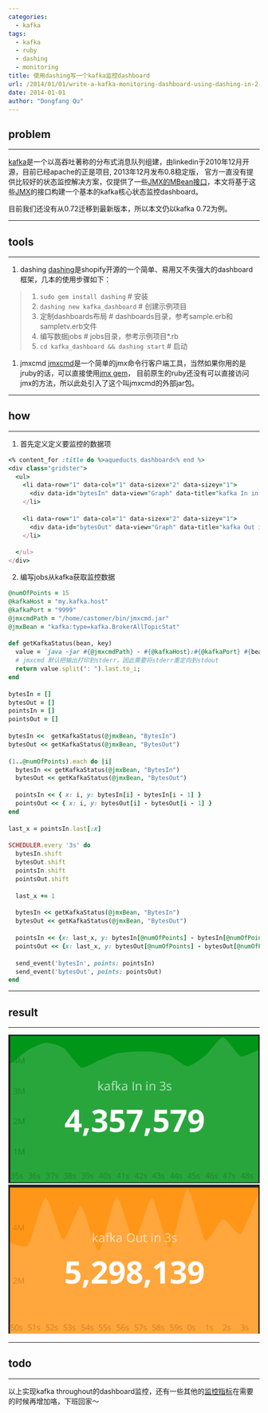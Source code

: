 ```yaml
---
categories:
  - kafka
tags:
  - kafka
  - ruby
  - dashing
  - monitoring
title: 使用dashing写一个kafka监控dashboard
url: /2014/01/01/write-a-kafka-monitoring-dashboard-using-dashing-in-2-minutes/
date: 2014-01-01
author: "Dongfang Qu"
---
```



## problem 

---

[kafka](http://kafka.apache.org/)是一个以高吞吐著称的分布式消息队列组建，由linkedin于2010年12月开源，目前已经apache的正是项目, 2013年12月发布0.8稳定版，
官方一直没有提供比较好的状态监控解决方案，仅提供了一些[JMX的MBean接口](http://kafka.apache.org/documentation.html#monitoring)，本文将基于这些[JMX](http://zh.wikipedia.org/wiki/JMX)的接口构建一个基本的kafka核心状态监控dashboard。  

  目前我们还没有从0.72迁移到最新版本，所以本文仍以kafka 0.72为例。

---

## tools

---

1. dashing
[dashing](http://shopify.github.io/dashing/)是shopify开源的一个简单、易用又不失强大的dashboard框架，几本的使用步骤如下：
>1. `sudo gem install dashing` # 安装
>1. `dashing new kafka_dashboard` # 创建示例项目
>1. 定制dashboards布局 # dashboards目录，参考sample.erb和sampletv.erb文件
>1. 编写数据jobs # jobs目录，参考示例项目*.rb
>1. `cd kafka_dashboard && dashing start` # 启动 

1. jmxcmd
[jmxcmd](http://sourceforge.net/projects/jmxcmd/)是一个简单的jmx命令行客户端工具，当然如果你用的是jruby的话，可以直接使用[jmx gem](http://rubygems.org/gems/jmx)，
目前原生的ruby还没有可以直接访问jmx的方法，所以此处引入了这个叫jmxcmd的外部jar包。

---

## how 

---

1. 首先定义定义要监控的数据项

``` ruby
<% content_for :title do %>aqueducts dashboard<% end %>
<div class="gridster">
  <ul>
    <li data-row="1" data-col="1" data-sizex="2" data-sizey="1">
      <div data-id="bytesIn" data-view="Graph" data-title="kafka In in 3s" style="background-color:#009618"></div>
    </li>

    <li data-row="1" data-col="1" data-sizex="2" data-sizey="1">
      <div data-id="bytesOut" data-view="Graph" data-title="kafka Out in 3s" style="background-color:#ff9618"></div>
    </li>

  </ul>
</div>
```

2. 编写jobs从kafka获取监控数据

```ruby
@numOfPoints = 15
@kafkaHost = "my.kafka.host"
@kafkaPort = "9999"
@jmxcmdPath = "/home/castomer/bin/jmxcmd.jar"
@jmxBean = "kafka:type=kafka.BrokerAllTopicStat"

def getKafkaStatus(bean, key)
  value = `java -jar #{@jmxcmdPath} - #{@kafkaHost}:#{@kafkaPort} #{bean} #{key} 2>&1`
  # jmxcmd 默认把输出打印到stderr，因此需要将stderr重定向到stdout
  return value.split(": ").last.to_i;
end
  
bytesIn = []
bytesOut = []
pointsIn = []
pointsOut = []

bytesIn <<  getKafkaStatus(@jmxBean, "BytesIn")
bytesOut << getKafkaStatus(@jmxBean, "BytesOut")

(1..@numOfPoints).each do |i|
  bytesIn << getKafkaStatus(@jmxBean, "BytesIn")
  bytesOut << getKafkaStatus(@jmxBean, "BytesOut")
  
  pointsIn << { x: i, y: bytesIn[i] - bytesIn[i - 1] }
  pointsOut << { x: i, y: bytesOut[i] - bytesOut[i - 1] }
end

last_x = pointsIn.last[:x]
 
SCHEDULER.every '3s' do
  bytesIn.shift
  bytesOut.shift
  pointsIn.shift
  pointsOut.shift
  
  last_x += 1
  
  bytesIn << getKafkaStatus(@jmxBean, "BytesIn")
  bytesOut << getKafkaStatus(@jmxBean, "BytesOut")
  
  pointsIn << {x: last_x, y: bytesIn[@numOfPoints] - bytesIn[@numOfPoints - 1] }
  pointsOut << {x: last_x, y: bytesOut[@numOfPoints] - bytesOut[@numOfPoints - 1] }
  
  send_event('bytesIn', points: pointsIn)
  send_event('bytesOut', points: pointsOut)
end

```

---

## result

---

![kafka bytes in](/img/kafka_bytes_in.png?raw=true "kafka bytes in")
![kafka bytes out](/img/kafka_bytes_out.png?raw=true "kafka bytes out")

---

## todo

---

以上实现kafka throughout的dashboard监控，还有一些其他的[监控指标](http://kafka.apache.org/documentation.html#monitoring)在需要的时候再增加咯，下班回家～
